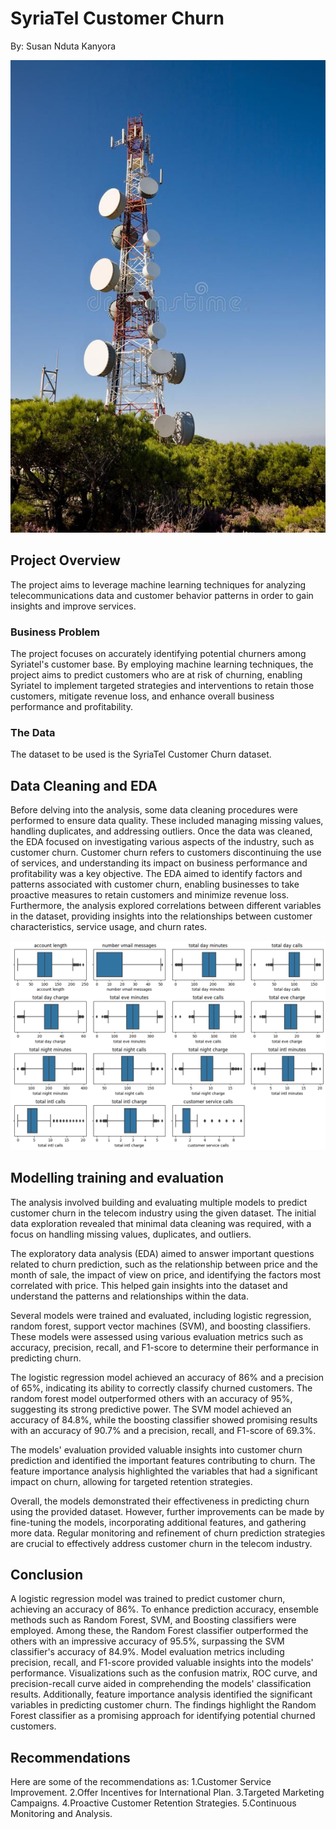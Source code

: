 # SyriaTel Customer Churn
By:
    Susan Nduta Kanyora

![image](https://github.com/ndutakanyora/SyriaTel-Customer-Churn/blob/main/images/Telecoms%20Mast%20stock%20image_%20Image%20of%20tower%2C%20transmitter%20-%2023812687.jpeg)

## Project Overview

The project aims to leverage machine learning techniques for analyzing telecommunications data and customer behavior patterns in order to gain insights and improve services.


### Business Problem

The project focuses on accurately identifying potential churners among Syriatel's customer base. By employing machine learning techniques, the project aims to predict customers who are at risk of churning, enabling Syriatel to implement targeted strategies and interventions to retain those customers, mitigate revenue loss, and enhance overall business performance and profitability.

### The Data

The dataset to be used is the SyriaTel Customer Churn dataset.


## Data Cleaning and EDA

Before delving into the analysis, some data cleaning procedures were performed to ensure data quality. These included managing missing values, handling duplicates, and addressing outliers. Once the data was cleaned, the EDA focused on investigating various aspects of the industry, such as customer churn. Customer churn refers to customers discontinuing the use of services, and understanding its impact on business performance and profitability was a key objective. The EDA aimed to identify factors and patterns associated with customer churn, enabling businesses to take proactive measures to retain customers and minimize revenue loss. Furthermore, the analysis explored correlations between different variables in the dataset, providing insights into the relationships between customer characteristics, service usage, and churn rates.

![summary statistics output.png](https://github.com/ndutakanyora/SyriaTel-Customer-Churn/blob/main/images/summary%20statistics.png)

## Modelling training and evaluation

 The analysis involved building and evaluating multiple models to predict customer churn in the telecom industry using the given dataset. The initial data exploration revealed that minimal data cleaning was required, with a focus on handling missing values, duplicates, and outliers.

The exploratory data analysis (EDA) aimed to answer important questions related to churn prediction, such as the relationship between price and the month of sale, the impact of view on price, and identifying the factors most correlated with price. This helped gain insights into the dataset and understand the patterns and relationships within the data.

Several models were trained and evaluated, including logistic regression, random forest, support vector machines (SVM), and boosting classifiers. These models were assessed using various evaluation metrics such as accuracy, precision, recall, and F1-score to determine their performance in predicting churn.

The logistic regression model achieved an accuracy of 86% and a precision of 65%, indicating its ability to correctly classify churned customers. The random forest model outperformed others with an accuracy of 95%, suggesting its strong predictive power. The SVM model achieved an accuracy of 84.8%, while the boosting classifier showed promising results with an accuracy of 90.7% and a precision, recall, and F1-score of 69.3%.

The models' evaluation provided valuable insights into customer churn prediction and identified the important features contributing to churn. The feature importance analysis highlighted the variables that had a significant impact on churn, allowing for targeted retention strategies.

Overall, the models demonstrated their effectiveness in predicting churn using the provided dataset. However, further improvements can be made by fine-tuning the models, incorporating additional features, and gathering more data. Regular monitoring and refinement of churn prediction strategies are crucial to effectively address customer churn in the telecom industry.

  ## Conclusion

 A logistic regression model was trained to predict customer churn, achieving an accuracy of 86%. To enhance prediction accuracy, ensemble methods such as Random Forest, SVM, and Boosting classifiers were employed. Among these, the Random Forest classifier outperformed the others with an impressive accuracy of 95.5%, surpassing the SVM classifier's accuracy of 84.9%. Model evaluation metrics including precision, recall, and F1-score provided valuable insights into the models' performance. Visualizations such as the confusion matrix, ROC curve, and precision-recall curve aided in comprehending the models' classification results. Additionally, feature importance analysis identified the significant variables in predicting customer churn. The findings highlight the Random Forest classifier as a promising approach for identifying potential churned customers.


 ## Recommendations 
 
 Here are some of the recommendations as:
    1.Customer Service Improvement.
    2.Offer Incentives for International Plan.
    3.Targeted Marketing Campaigns.
    4.Proactive Customer Retention Strategies.
    5.Continuous Monitoring and Analysis.